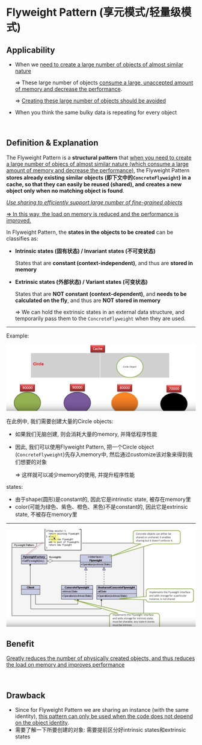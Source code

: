# Flyweight Pattern (享元模式/轻量级模式)

## Applicability

* When we <u>need to create a large number of objects of almost similar nature</u>

  => These large number of objects <u>consume a large, unaccepted amount of memory and decrease the performance</u>.

  => <u>Creating these large number of objects should be avoided</u>

* When you think the same bulky data is repeating for every object

<br>

## Definition & Explanation

The Flyweight Pattern is a **structural pattern** that <u>when you need to create a large number of objecs of almost similar nature (which consume a large amount of memory and decrease the performance)</u>, the Flyweight Pattern **stores already existing similar objects (即下文中的`ConcreteFlyweight`) in a cache, so that they can easily be reused (shared), and creates a new object only when no matching object is found**.

*<u>Use sharing to efficiently support large number of fine-grained objects</u>*

<u>=> In this way, the load on memory is reduced and the performance is improved.</u>

In Flyweight Pattern, the **states in the objects to be created** can be classifies as:

* **Intrinsic states (固有状态) / Invariant states (不可变状态)**

  States that are **constant (context-independent)**, and thus are **stored in memory**

* **Extrinsic states (外部状态) / Variant states (可变状态)**

  States that are **NOT constant (context-dependent)**, and **needs to be calculated on the fly**, and thus are **NOT stored in memory**

  => We can hold the extrinsic states in an external data structure, and temporarily pass them to the `ConcreteFlyweight` when they are used.

***

Example:

<img src="https://github.com/Ziang-Lu/Design-Patterns/blob/master/3-Structural%20Patterns/1-Flyweight%20Pattern/flyweight_pattern_illustration.png?raw=true">

在此例中, 我们需要创建大量的Circle objects:

- 如果我们无脑创建, 则会消耗大量的memory, 并降低程序性能

- 因此, 我们可以使用Flyweight Pattern, 把一个Circle object (`ConcreteFlyweight`)先存入memory中, 然后通过customize该对象来得到我们想要的对象

  => 这样就可以减少memory的使用, 并提升程序性能

states:

* 由于shape(圆形)是constant的, 因此它是intrinstic state, 被存在memory里
* color(可能为绿色、紫色、橙色、黑色)不是constant的, 因此它是extrinsic state, 不被存在memory里

***

<img src="https://github.com/Ziang-Lu/Design-Patterns/blob/master/3-Structural%20Patterns/1-Flyweight%20Pattern/flyweight_pattern.png?raw=true">

<br>

## Benefit

<u>Greatly reduces the number of physically created objects, and thus reduces the load on memory and improves performance</u>

<br>

## Drawback

* Since for Flyweight Pattern we are sharing an instance (with the same identity), <u>this pattern can only be used when the code does not depend on the object identity</u>.
* 需要了解一下所要创建的对象: 需要提前区分好intrinsic states和extrinsic states